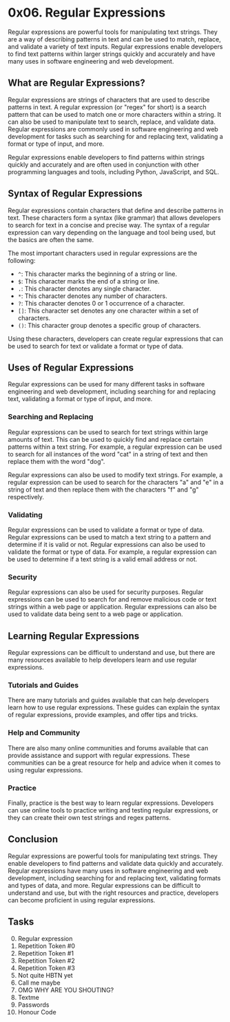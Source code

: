 # 0x06. Regular Expressions

Regular expressions are powerful tools for manipulating text strings. They are a way of describing patterns in text and can be used to match, replace, and validate a variety of text inputs. Regular expressions enable developers to find text patterns within larger strings quickly and accurately and have many uses in software engineering and web development.

## What are Regular Expressions?

Regular expressions are strings of characters that are used to describe patterns in text. A regular expression (or "regex" for short) is a search pattern that can be used to match one or more characters within a string. It can also be used to manipulate text to search, replace, and validate data. Regular expressions are commonly used in software engineering and web development for tasks such as searching for and replacing text, validating a format or type of input, and more.

Regular expressions enable developers to find patterns within strings quickly and accurately and are often used in conjunction with other programming languages and tools, including Python, JavaScript, and SQL.

## Syntax of Regular Expressions

Regular expressions contain characters that define and describe patterns in text. These characters form a syntax (like grammar) that allows developers to search for text in a concise and precise way. The syntax of a regular expression can vary depending on the language and tool being used, but the basics are often the same.

The most important characters used in regular expressions are the following:

- `^`: This character marks the beginning of a string or line.
- `$`: This character marks the end of a string or line.
- `.`: This character denotes any single character.
- `*`: This character denotes any number of characters.
- `?`: This character denotes 0 or 1 occurrence of a character.
- `[]`: This character set denotes any one character within a set of characters.
- `()`: This character group denotes a specific group of characters.

Using these characters, developers can create regular expressions that can be used to search for text or validate a format or type of data.

## Uses of Regular Expressions

Regular expressions can be used for many different tasks in software engineering and web development, including searching for and replacing text, validating a format or type of input, and more. 

### Searching and Replacing

Regular expressions can be used to search for text strings within large amounts of text. This can be used to quickly find and replace certain patterns within a text string. For example, a regular expression can be used to search for all instances of the word "cat" in a string of text and then replace them with the word "dog".

Regular expressions can also be used to modify text strings. For example, a regular expression can be used to search for the characters "a" and "e" in a string of text and then replace them with the characters "f" and "g" respectively.

### Validating

Regular expressions can be used to validate a format or type of data. Regular expressions can be used to match a text string to a pattern and determine if it is valid or not. Regular expressions can also be used to validate the format or type of data. For example, a regular expression can be used to determine if a text string is a valid email address or not.

### Security

Regular expressions can also be used for security purposes. Regular expressions can be used to search for and remove malicious code or text strings within a web page or application. Regular expressions can also be used to validate data being sent to a web page or application.

## Learning Regular Expressions

Regular expressions can be difficult to understand and use, but there are many resources available to help developers learn and use regular expressions. 

### Tutorials and Guides

There are many tutorials and guides available that can help developers learn how to use regular expressions. These guides can explain the syntax of regular expressions, provide examples, and offer tips and tricks.

### Help and Community

There are also many online communities and forums available that can provide assistance and support with regular expressions. These communities can be a great resource for help and advice when it comes to using regular expressions.

### Practice

Finally, practice is the best way to learn regular expressions. Developers can use online tools to practice writing and testing regular expressions, or they can create their own test strings and regex patterns.

## Conclusion

Regular expressions are powerful tools for manipulating text strings. They enable developers to find patterns and validate data quickly and accurately. Regular expressions have many uses in software engineering and web development, including searching for and replacing text, validating formats and types of data, and more. Regular expressions can be difficult to understand and use, but with the right resources and practice, developers can become proficient in using regular expressions.

## Tasks

0. Regular expression
1. Repetition Token #0
2. Repetition Token #1
3. Repetition Token #2
4. Repetition Token #3
5. Not quite HBTN yet
6. Call me maybe
7. OMG WHY ARE YOU SHOUTING?
8. Textme
9. Passwords
10. Honour Code
